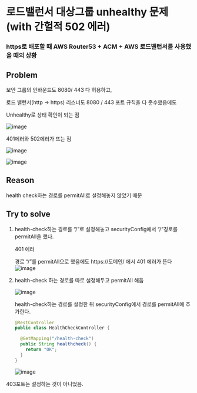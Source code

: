 # 로드밸런서 대상그룹 unhealthy 문제 (with 간헐적 502 에러)

### https로 배포할 때 AWS Router53 + ACM + AWS 로드밸런서를 사용했을 때의 상황


## Problem

보안 그룹의 인바운드도 8080/ 443 다 허용하고, 

로드 밸런서(http → https) 리스너도 8080 / 443 포트 규칙을 다 준수했음에도

Unhealthy로 상태 확인이 되는 점

![image](https://github.com/user-attachments/assets/1c2375f4-43cc-48b8-8976-0ea24768b2b9)


401에러와 502에러가 뜨는 점

![image](https://github.com/user-attachments/assets/3ea5f78f-5b98-43e2-82d2-1cc43ea978f9)

![image](https://github.com/user-attachments/assets/35073cbc-bc4b-4ac4-b72c-a6471624be98)

## Reason

health check하는 경로를 permitAll로 설정해놓지 않았기 때문

## Try to solve

1. health-check하는 경로를 “/”로 설정해놓고 securityConfig에서 “/”경로를 permitAll을 했다.
    
    401 에러
    
    경로 “/”를 permitAll으로 했음에도 https://도메인/ 에서 401 에러가 뜬다
    ![image](https://github.com/user-attachments/assets/6db13c1e-a5c4-441f-9441-31fa6ecb9337)

   
    

1. health-check 하는 경로를 따로 설정해두고 permitAll 해둠
    
    ![image](https://github.com/user-attachments/assets/a1858635-e687-4f91-a5f7-661ccb49bd67)

    
    health-check하는 경로를 설정한 뒤 securityConfig에서 경로를 permitAll에 추가한다.
    
    ```java
    @RestController
    public class HealthCheckController {
    
      @GetMapping("/health-check")
      public String healthcheck() {
        return "OK";
      }
    }
    ```
    
    ![image](https://github.com/user-attachments/assets/abf15ff2-0b50-453c-8c28-956a582eba0b)

    

403포트는 설정하는 것이 아니었음.
